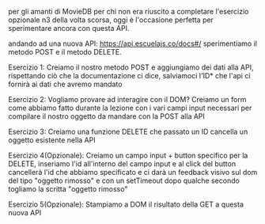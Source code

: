 per gli amanti di MovieDB per chi non era riuscito a completare l'esercizio opzionale n3 della volta scorsa, oggi è l'occasione perfetta per sperimentare ancora con questa API.

andando ad una nuova API: https://api.escuelajs.co/docs#/ sperimentiamo il metodo POST e il metodo DELETE.

Esercizio 1: Creiamo il nostro metodo POST e aggiungiamo dei dati alla API, rispettando ciò che la documentazione ci dice, salviamoci l'ID\* che l'api ci fornirà ai dati che avremo mandato

Esercizio 2: Vogliamo provare ad interagire con il DOM? Creiamo un form come abbiamo fatto durante la lezione con i vari campi input necessari per compilare il nostro oggetto da mandare con la POST alla API

Esercizio 3: Creiamo una funzione DELETE che passato un ID cancella un oggetto esistente nella API

Esercizio 4(Opzionale): Creiamo un campo input + button specifico per la DELETE, inseriamo l'id all'interno del campo input e al click del button cancellerà l'id che abbiamo specificato e ci darà un feedback visivo sul dom del tipo "oggetto rimosso" e con un setTimeout dopo qualche secondo togliamo la scritta "oggetto rimosso"

Esercizio 5(Opzionale): Stampiamo a DOM il risultato della GET a questa nuova API
